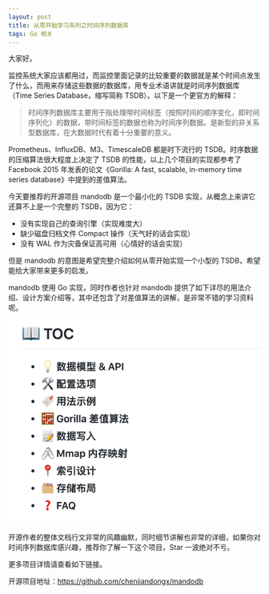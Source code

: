 ```yaml
---
layout: post
title: 从零开始学习系列之时间序列数据库
tags: Go 相关
---
```


大家好。

监控系统大家应该都用过，而监控里面记录的比较重要的数据就是某个时间点发生了什么，而用来存储这些数据的数据库，用专业术语讲就是时间序列数据库（Time Series Database，缩写简称 TSDB）。以下是一个更官方的解释：

> 时间序列数据库主要用于指处理带时间标签（按照时间的顺序变化，即时间序列化）的数据，带时间标签的数据也称为时间序列数据。是新型的非关系型数据库，在大数据时代有着十分重要的意义。

Prometheus、InfluxDB、M3、TimescaleDB 都是时下流行的 TSDB。时序数据的压缩算法很大程度上决定了 TSDB 的性能，以上几个项目的实现都参考了 Facebook 2015 年发表的论文《Gorilla: A fast, scalable, in-memory time series database》中提到的差值算法。

今天要推荐的开源项目 mandodb 是一个最小化的 TSDB 实现，从概念上来讲它还算不上是一个完整的 TSDB，因为它：

- 没有实现自己的查询引擎（实现难度大）
- 缺少磁盘归档文件 Compact 操作（天气好的话会实现）
- 没有 WAL 作为灾备保证高可用（心情好的话会实现）

但是 mandodb 的意图是希望完整介绍如何从零开始实现一个小型的 TSDB，希望能给大家带来更多的启发。

mandodb 使用 Go 实现，同时作者也针对 mandodb 提供了如下详尽的用法介绍、设计方案介绍等，其中还包含了对差值算法的讲解，是非常不错的学习资料呢。

![image-20210808211425086](https://raw.githubusercontent.com/ZhuPeng/pic/master/images/compress_image-20210808211425086.png)

开源作者的整体文档行文非常的风趣幽默，同时细节讲解也非常的详细，如果你对时间序列数据库感兴趣，推荐你了解一下这个项目，Star 一波绝对不亏。

更多项目详情请查看如下链接。

开源项目地址：https://github.com/chenjiandongx/mandodb
